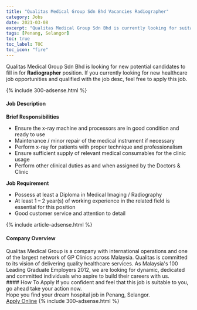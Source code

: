 ```yaml
---
title: "Qualitas Medical Group Sdn Bhd Vacancies Radiographer" 
category: Jobs 
date: 2021-03-08 
excerpt: "Qualitas Medical Group Sdn Bhd is currently looking for suitable person to fill in the Radiographer which positioned at Penang, Selangor" 
tags: [Penang, Selangor] 
toc: true 
toc_label: TOC 
toc_icon: "fire" 
--- 
```


<p>Qualitas Medical Group Sdn Bhd is looking for new potential candidates to fill in for <b>Radiographer</b> position. If you currently looking for new healthcare job opportunities and qualified with the job desc, feel free to apply this job.
</p>{% include 300-adsense.html %} 
<div><div><h4>Job Description</h4></div><div><div><span><div><div><div><strong>Brief Responsibilities</strong></div><ul><li>Ensure the x-ray machine and processors are in good condition and ready to use</li><li>Maintenance / minor repair of the medical instrument if necessary</li><li>Perform x-ray for patients with proper technique and professionalism</li><li>Ensure sufficient supply of relevant medical consumables for the clinic usage</li><li>Perform other clinical duties as and when assigned by the Doctors &amp; Clinic</li></ul><div><strong>Job Requirement</strong></div><ul><li>Possess at least a Diploma in Medical Imaging / Radiography</li><li>At least 1 &#8211; 2 year(s) of working experience in the related field is essential for this position</li><li>Good customer service and attention to detail</li></ul></div></div></span></div></div></div> 
{% include article-adsense.html %} 
<div><div><h4>Company Overview</h4></div><div><div><span><div><div>
	Qualitas Medical Group is a company with international operations and one of the largest network of GP Clinics across Malaysia. Qualitas is committed to its vision of delivering quality healthcare services. As Malaysia's 100 Leading Graduate Employers 2012, we are looking for dynamic, dedicated and committed individuals who aspire to build their careers with us.</div></div></span></div></div></div> 
#### How To Apply 
If you confident and feel that this job is suitable to you, go ahead take your action now. <br/> 
Hope you find your dream hospital job in Penang, Selangor. <br/> 
<a href="https://www.jobstreet.com.my/en/job/radiographer-4499212?jobId=jobstreet-my-job-4499212" class="btn btn--warning" target="_blank" rel="nofollow noopenner">Apply Online</a> 
{% include 300-adsense.html %} 